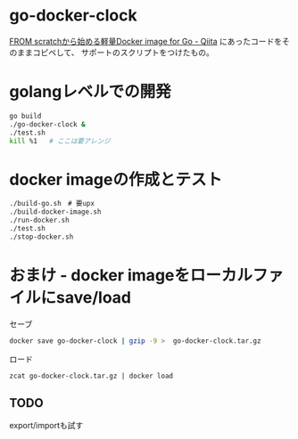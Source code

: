 # go-docker-clock

[FROM scratchから始める軽量Docker image for Go \- Qiita](https://qiita.com/Saint1991/items/dcd6a92e5074bd10f75a)
にあったコードをそのままコピペして、
サポートのスクリプトをつけたもの。

# golangレベルでの開発

```sh
go build
./go-docker-clock &
./test.sh
kill %1   # ここは要アレンジ
```

# docker imageの作成とテスト

```sh
./build-go.sh　# 要upx
./build-docker-image.sh
./run-docker.sh
./test.sh
./stop-docker.sh
```

# おまけ - docker imageをローカルファイルにsave/load

セーブ
```sh
docker save go-docker-clock | gzip -9 >  go-docker-clock.tar.gz
```

ロード
```
zcat go-docker-clock.tar.gz | docker load
```

## TODO

export/importも試す

